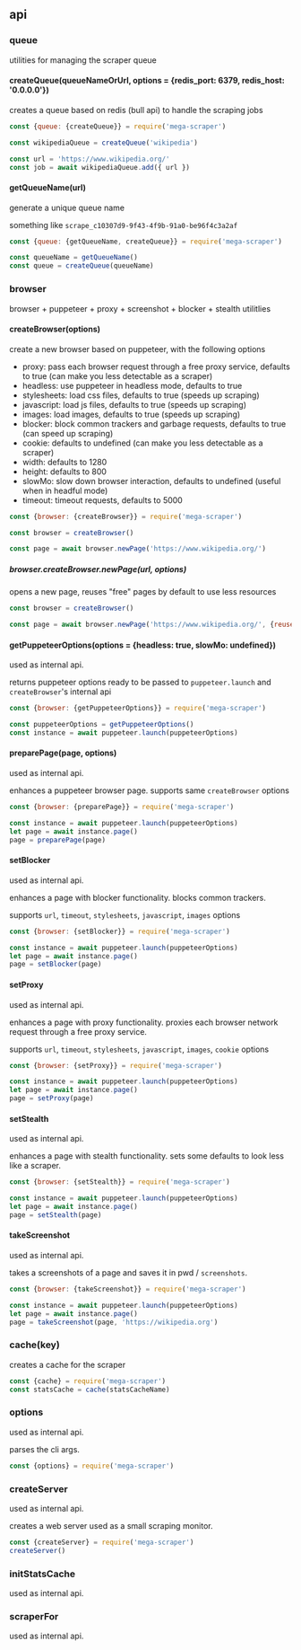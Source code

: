 ## api

### queue

utilities for managing the scraper queue

#### createQueue(queueNameOrUrl, options = {redis_port: 6379, redis_host: '0.0.0.0'})

creates a queue based on redis (bull api) to handle the scraping jobs

```js
const {queue: {createQueue}} = require('mega-scraper')

const wikipediaQueue = createQueue('wikipedia')

const url = 'https://www.wikipedia.org/'
const job = await wikipediaQueue.add({ url })
```

#### getQueueName(url)

generate a unique queue name

something like `scrape_c10307d9-9f43-4f9b-91a0-be96f4c3a2af`

```js
const {queue: {getQueueName, createQueue}} = require('mega-scraper')

const queueName = getQueueName()
const queue = createQueue(queueName)
```

### browser

browser + puppeteer + proxy + screenshot + blocker + stealth utilitlies

#### createBrowser(options)

create a new browser based on puppeteer, with the following options

- proxy: pass each browser request through a free proxy service, defaults to true (can make you less detectable as a scraper)
- headless: use puppeteer in headless mode, defaults to true
- stylesheets: load css files, defaults to true (speeds up scraping)
- javascript: load js files, defaults to true (speeds up scraping)
- images: load images, defaults to true (speeds up scraping)
- blocker: block common trackers and garbage requests, defaults to true (can speed up scraping)
- cookie:  defaults to undefined (can make you less detectable as a scraper)
- width: defaults to 1280
- height: defaults to 800
- slowMo: slow down browser interaction, defaults to undefined (useful when in headful mode)
- timeout: timeout requests, defaults to 5000

```js
const {browser: {createBrowser}} = require('mega-scraper')

const browser = createBrowser()

const page = await browser.newPage('https://www.wikipedia.org/')
```

##### browser.createBrowser.newPage(url, options)

opens a new page, reuses "free" pages by default to use less resources

```js
const browser = createBrowser()

const page = await browser.newPage('https://www.wikipedia.org/', {reusePage: true})
```

#### getPuppeteerOptions(options = {headless: true, slowMo: undefined})

used as internal api.

returns puppeteer options ready to be passed to `puppeteer.launch` and `createBrowser`'s internal api

```js
const {browser: {getPuppeteerOptions}} = require('mega-scraper')

const puppeteerOptions = getPuppeteerOptions()
const instance = await puppeteer.launch(puppeteerOptions)
```

#### preparePage(page, options)

used as internal api.

enhances a puppeteer browser page. supports same `createBrowser` options

```js
const {browser: {preparePage}} = require('mega-scraper')

const instance = await puppeteer.launch(puppeteerOptions)
let page = await instance.page()
page = preparePage(page)
```

#### setBlocker

used as internal api.

enhances a page with blocker functionality. blocks common trackers.

supports `url`, `timeout`, `stylesheets`, `javascript`, `images` options

```js
const {browser: {setBlocker}} = require('mega-scraper')

const instance = await puppeteer.launch(puppeteerOptions)
let page = await instance.page()
page = setBlocker(page)
```


#### setProxy

used as internal api.

enhances a page with proxy functionality. proxies each browser network request through a free proxy service.

supports `url`, `timeout`, `stylesheets`, `javascript`, `images`, `cookie` options

```js
const {browser: {setProxy}} = require('mega-scraper')

const instance = await puppeteer.launch(puppeteerOptions)
let page = await instance.page()
page = setProxy(page)
```

#### setStealth

used as internal api.

enhances a page with stealth functionality. sets some defaults to look less like a scraper.

```js
const {browser: {setStealth}} = require('mega-scraper')

const instance = await puppeteer.launch(puppeteerOptions)
let page = await instance.page()
page = setStealth(page)
```

#### takeScreenshot

used as internal api.

takes a screenshots of a page and saves it in pwd / `screenshots`.

```js
const {browser: {takeScreenshot}} = require('mega-scraper')

const instance = await puppeteer.launch(puppeteerOptions)
let page = await instance.page()
page = takeScreenshot(page, 'https://wikipedia.org')
```



### cache(key)

creates a cache for the scraper

```js
const {cache} = require('mega-scraper')
const statsCache = cache(statsCacheName)
```

### options

used as internal api.

parses the cli args.

```js
const {options} = require('mega-scraper')
```

### createServer

used as internal api.

creates a web server used as a small scraping monitor.


```js
const {createServer} = require('mega-scraper')
createServer()
```

### initStatsCache

used as internal api.

### scraperFor

used as internal api.